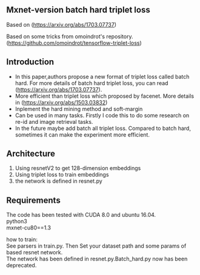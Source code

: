 ﻿﻿﻿﻿﻿﻿﻿﻿﻿﻿﻿﻿﻿﻿﻿﻿﻿﻿﻿﻿Mxnet-version batch hard triplet loss
---
Based on <In defense of triplet loss> (https://arxiv.org/abs/1703.07737) 

Based on some tricks from omoindrot's repository. (https://github.com/omoindrot/tensorflow-triplet-loss)

## Introduction
-  In this paper,authors propose a new format of triplet loss called batch hard. For more details of batch hard triplet loss, you can read <In defense of triplet loss> (https://arxiv.org/abs/1703.07737).
-  More efficient than triplet loss which proposed by facenet. More details in (https://arxiv.org/abs/1503.03832) 
-  Inplement the hard mining method and soft-margin
-  Can be used in many tasks. Firstly I code this to do some research on re-id and image retrieval tasks.
-  In the future maybe add batch all triplet loss. Compared to batch hard, sometimes it can make the experiment more efficient.

## Architecture
1. Using resnetV2 to get 128-dimension embeddings
1. Using triplet loss to train embeddings
1. the network is defined in resnet.py

## Requirements
The code has been tested with CUDA 8.0 and ubuntu 16.04.\
python3\
mxnet-cu80==1.3

how to train:\
See parsers in train.py. Then Set your dataset path and some params of based resnet network.\
The network has been defined in resnet.py.Batch_hard.py now has been deprecated. 
































